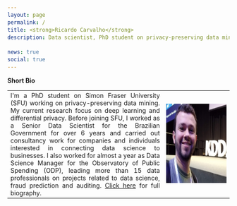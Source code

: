 ```yaml
---
layout: page
permalink: /
title: <strong>Ricardo Carvalho</strong>
description: Data scientist, PhD student on privacy-preserving data mining.

news: true
social: true
---
```


**Short Bio**

<table cellspacing="0" cellpadding="0" style="border: none;"><tr>
  <td align="justify">I'm a PhD student on Simon Fraser University (SFU) working on privacy-preserving data mining. My current research focus on deep learning and differential privacy. Before joining SFU, I worked as a Senior Data Scientist for the Brazilian Government for over 6 years and carried out consultancy work for companies and individuals interested in connecting data science to businesses. I also worked for almost a year as Data Science Manager for the Observatory of Public Spending (ODP), leading more than 15 data professionals on projects related to data science, fraud prediction and auditing. <a href="/about">Click here</a> for full biography.</td>
  <td width="30%"><img src="/assets/img/eukdd.png" width="250" height="180" alt="Ricardo"/></td></tr></table>


